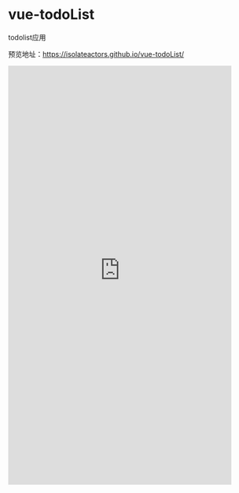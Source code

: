 # vue-todoList
todolist应用

预览地址：https://isolateactors.github.io/vue-todoList/

 <iframe  
 height=850 
 width=90% 
 src="https://isolateactors.github.io/vue-todoList/"  
 frameborder=0  
 allowfullscreen>
 </iframe>
